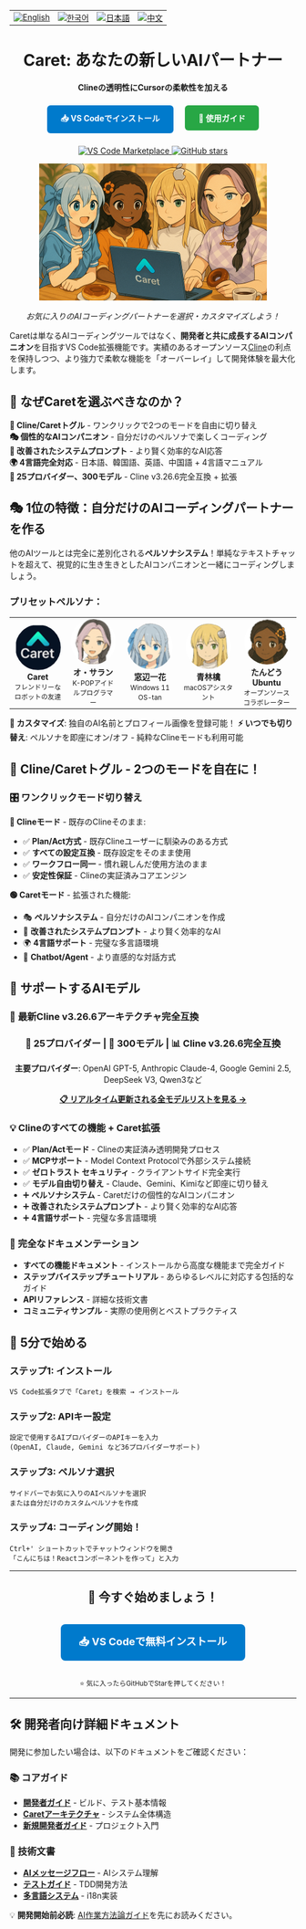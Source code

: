
<div align="center">
<table>
    <tr>
      <td align="center">
        <a href="https://github.com/aicoding-caret/caret/blob/main/README.md">
            <img src="https://img.shields.io/badge/English-2563eb?style=for-the-badge&labelColor=1e40af" alt="English"/>
        </a>
      </td>
      <td align="center">
        <a href="https://github.com/aicoding-caret/caret/blob/main/caret-docs/ko/README.md">
          <img src="https://img.shields.io/badge/한국어-16a34a?style=for-the-badge&labelColor=15803d" alt="한국어"/>
        </a>
      </td>
      <td align="center">
        <a href="https://github.com/aicoding-caret/caret/blob/main/caret-docs/ja/README.md">
          <img src="https://img.shields.io/badge/日本語-ea580c?style=for-the-badge&labelColor=c2410c" alt="日本語"/>
        </a>
      </td>
      <td align="center">
        <a href="https://github.com/aicoding-caret/caret/blob/main/caret-docs/zh-cn/README.md">
          <img src="https://img.shields.io/badge/中文-dc2626?style=for-the-badge&labelColor=b91c1c" alt="中文"/>
        </a>
      </td>
    </tr>
  </table>
  <h1>Caret: あなたの新しいAIパートナー</h1>
  <p><strong>Clineの透明性にCursorの柔軟性を加える</strong></p>
  <!-- CTA Buttons -->
  <p>
    <a href="https://marketplace.visualstudio.com/items?itemName=caretive.caret" style="background: #007ACC; color: white; padding: 12px 24px; text-decoration: none; border-radius: 6px; font-weight: bold; display: inline-block; margin: 8px;">
      📥 VS Codeでインストール
    </a>
    <a href="https://docs.caret.team/ja/getting-started/what-is-caret" style="background: #28a745; color: white; padding: 12px 24px; text-decoration: none; border-radius: 6px; font-weight: bold; display: inline-block; margin: 8px;">
      📖 使用ガイド
    </a>
  </p>
  
  <!-- Badges -->
  <p>
    <a href="https://marketplace.visualstudio.com/items?itemName=caretive.caret">
      <img src="https://img.shields.io/visual-studio-marketplace/v/caretive.caret.svg?color=blue&label=VS%20Code%20Marketplace" alt="VS Code Marketplace">
    </a>
    <a href="https://github.com/aicoding-caret/caret">
      <img src="https://img.shields.io/github/stars/aicoding-caret/caret.svg?style=social&label=Star" alt="GitHub stars">
    </a>
  </p>

  <!-- Persona Image at Top -->
  <img src="../../assets/template_characters/caret_illust.png" alt="Caret Personas" width="400"/>
  <p><em>お気に入りのAIコーディングパートナーを選択・カスタマイズしよう！</em></p>
</div>

Caretは単なるAIコーディングツールではなく、**開発者と共に成長するAIコンパニオン**を目指すVS Code拡張機能です。実績のあるオープンソース[Cline](https://github.com/cline/cline)の利点を保持しつつ、より強力で柔軟な機能を「オーバーレイ」して開発体験を最大化します。

## 🌟 なぜCaretを選ぶべきなのか？

**🔄 Cline/Caretトグル** - ワンクリックで2つのモードを自由に切り替え  
**🎭 個性的なAIコンパニオン** - 自分だけのペルソナで楽しくコーディング  
**🧠 改善されたシステムプロンプト** - より賢く効率的なAI応答  
**🌍 4言語完全対応** - 日本語、韓国語、英語、中国語 + 4言語マニュアル  
**🎯 25プロバイダー、300モデル** - Cline v3.26.6完全互換 + 拡張  

## 🎭 1位の特徴：自分だけのAIコーディングパートナーを作る

他のAIツールとは完全に差別化される**ペルソナシステム**！単純なテキストチャットを超えて、視覚的に生き生きとしたAIコンパニオンと一緒にコーディングしましょう。

### プリセットペルソナ：
<table>
<tr>
<td align="center" width="120">
  <img src="../../assets/template_characters/caret.png" width="80" style="border-radius: 50%;"/><br/>
  <strong>Caret</strong><br/>
  <small>フレンドリーなロボットの友達</small>
</td>
<td align="center" width="120">
  <img src="../../assets/template_characters/sarang.png" width="80" style="border-radius: 50%;"/><br/>
  <strong>オ・サラン</strong><br/>
  <small>K-POPアイドルプログラマー</small>
</td>
<td align="center" width="120">
  <img src="../../assets/template_characters/ichika.png" width="80" style="border-radius: 50%;"/><br/>
  <strong>窓辺一花</strong><br/>
  <small>Windows 11 OS-tan</small>
</td>
<td align="center" width="120">
  <img src="../../assets/template_characters/cyan.png" width="80" style="border-radius: 50%;"/><br/>
  <strong>青林檎</strong><br/>
  <small>macOSアシスタント</small>
</td>
<td align="center" width="120">
  <img src="../../assets/template_characters/ubuntu.png" width="80" style="border-radius: 50%;"/><br/>
  <strong>たんどう Ubuntu</strong><br/>
  <small>オープンソースコラボレーター</small>
</td>
</tr>
</table>

**🎨 カスタマイズ**: 独自のAI名前とプロフィール画像を登録可能！
**⚡ いつでも切り替え**: ペルソナを即座にオン/オフ - 純粋なClineモードも利用可能

## 🔄 Cline/Caretトグル - 2つのモードを自在に！

### 🎛️ **ワンクリックモード切り替え**

**🔵 Clineモード** - 既存のClineそのまま:
- ✅ **Plan/Act方式** - 既存Clineユーザーに馴染みのある方式
- ✅ **すべての設定互換** - 既存設定をそのまま使用
- ✅ **ワークフロー同一** - 慣れ親しんだ使用方法のまま
- ✅ **安定性保証** - Clineの実証済みコアエンジン

**🟢 Caretモード** - 拡張された機能:
- 🎭 **ペルソナシステム** - 自分だけのAIコンパニオンを作成
- 🧠 **改善されたシステムプロンプト** - より賢く効率的なAI
- 🌍 **4言語サポート** - 完璧な多言語環境
- 🎯 **Chatbot/Agent** - より直感的な対話方式

## 🎯 サポートするAIモデル 

### 🚀 **最新Cline v3.26.6アーキテクチャ完全互換**

<div align="center">
  <h3>🎯 <strong>25プロバイダー</strong> | 🤖 <strong>300モデル</strong> | 📊 <strong>Cline v3.26.6完全互換</strong></h3>
  
  **主要プロバイダー**: OpenAI GPT-5, Anthropic Claude-4, Google Gemini 2.5, DeepSeek V3, Qwen3など
  
  <a href="../development/support-model-list.mdx">
    <strong>📋 リアルタイム更新される全モデルリストを見る →</strong>
  </a>
</div>

### 💡 **Clineのすべての機能 + Caret拡張**
- ✅ **Plan/Actモード** - Clineの実証済み透明開発プロセス
- ✅ **MCPサポート** - Model Context Protocolで外部システム接続
- ✅ **ゼロトラスト セキュリティ** - クライアントサイド完全実行
- ✅ **モデル自由切り替え** - Claude、Gemini、Kimiなど即座に切り替え
- ➕ **ペルソナシステム** - Caretだけの個性的なAIコンパニオン
- ➕ **改善されたシステムプロンプト** - より賢く効率的なAI応答
- ➕ **4言語サポート** - 完璧な多言語環境

### 📖 完全なドキュメンテーション
- **すべての機能ドキュメント** - インストールから高度な機能まで完全ガイド
- **ステップバイステップチュートリアル** - あらゆるレベルに対応する包括的なガイド
- **APIリファレンス** - 詳細な技術文書
- **コミュニティサンプル** - 実際の使用例とベストプラクティス

## 🚀 5分で始める

### ステップ1: インストール
```
VS Code拡張タブで「Caret」を検索 → インストール
```

### ステップ2: APIキー設定  
```
設定で使用するAIプロバイダーのAPIキーを入力
(OpenAI, Claude, Gemini など36プロバイダーサポート)
```

### ステップ3: ペルソナ選択
```
サイドバーでお気に入りのAIペルソナを選択
または自分だけのカスタムペルソナを作成
```

### ステップ4: コーディング開始！
```
Ctrl+' ショートカットでチャットウィンドウを開き
「こんにちは！Reactコンポーネントを作って」と入力
```

---

<div align="center">
  <h2>🎯 今すぐ始めましょう！</h2>
  
  <a href="https://marketplace.visualstudio.com/items?itemName=caretive.caret" style="background: #007ACC; color: white; padding: 16px 32px; text-decoration: none; border-radius: 8px; font-weight: bold; font-size: 18px; display: inline-block; margin: 16px;">
    📥 VS Codeで無料インストール
  </a>
  
  <p><small>⭐ 気に入ったらGitHubでStarを押してください！</small></p>
</div>

---

## 🛠️ 開発者向け詳細ドキュメント

開発に参加したい場合は、以下のドキュメントをご確認ください：

### 📚 コアガイド
- **[開発者ガイド](../../DEVELOPER_GUIDE.md)** - ビルド、テスト基本情報
- **[Caretアーキテクチャ](../development/caret-architecture-and-implementation-guide.mdx)** - システム全体構造
- **[新規開発者ガイド](../development/new-developer-guide.mdx)** - プロジェクト入門

### 🔧 技術文書
- **[AIメッセージフロー](../development/ai-message-flow-guide.mdx)** - AIシステム理解
- **[テストガイド](../development/testing-guide.mdx)** - TDD開発方法
- **[多言語システム](../development/locale.mdx)** - i18n実装

💡 **開発開始前必読**: [AI作業方法論ガイド](../guides/ai-work-method-guide.mdx)を先にお読みください。